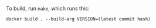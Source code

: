 To build, run `make`, which runs this:

```
docker build . --build-arg VERSION=(latest commit hash)
```
